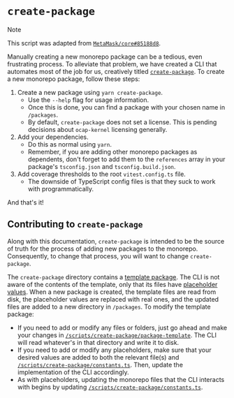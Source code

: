 # `create-package`

> [!NOTE]
> This script was adapted from
> [`MetaMask/core#85188d8`](https://github.com/MetaMask/core/tree/85188d8146d13f06e1fe1a4143b6a35ac95630ea/scripts/create-package).

Manually creating a new monorepo package can be a tedious, even frustrating process. To alleviate that
problem, we have created a CLI that automates most of the job for us, creatively titled
[`create-package`](./). To create a new monorepo package, follow these steps:

1. Create a new package using `yarn create-package`.
   - Use the `--help` flag for usage information.
   - Once this is done, you can find a package with your chosen name in `/packages`.
   - By default, `create-package` does not set a license. This is pending
     decisions about `ocap-kernel` licensing generally.
2. Add your dependencies.
   - Do this as normal using `yarn`.
   - Remember, if you are adding other monorepo packages as dependents, don't forget to add them
     to the `references` array in your package's `tsconfig.json` and `tsconfig.build.json`.
3. Add coverage thresholds to the root `vitest.config.ts` file.
   - The downside of TypeScript config files is that they suck to work with programmatically.

And that's it!

## Contributing to `create-package`

Along with this documentation, `create-package` is intended to be the source of truth for the process of adding new packages to the monorepo. Consequently, to change that process, you will want to change `create-package`.

The `create-package` directory contains a [template package](./package-template/). The CLI is not aware of the contents of the template, only that its files have [placeholder values](./constants.ts). When a new package is created, the template files are read from disk, the placeholder values are replaced with real ones, and the updated files are added to a new directory in `/packages`. To modify the template package:

- If you need to add or modify any files or folders, just go ahead and make your changes in [`/scripts/create-package/package-template`](./package-template/). The CLI will read whatever's in that directory and write it to disk.
- If you need to add or modify any placeholders, make sure that your desired values are added to both the relevant file(s) and [`/scripts/create-package/constants.ts`](./constants.ts). Then, update the implementation of the CLI accordingly.
- As with placeholders, updating the monorepo files that the CLI interacts with begins by updating [`/scripts/create-package/constants.ts`](./constants.ts).
